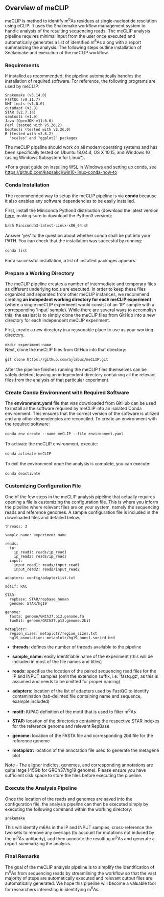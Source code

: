 ## Overview of meCLIP 

meCLIP is method to identify m<sup>6</sup>As residues at single-nucleotide resolution using eCLIP. It uses the Snakemake workflow management system to handle analysis of the resulting sequencing reads. The meCLIP analysis pipeline requires minimal input from the user once executed and automatically generates a list of identified m<sup>6</sup>As along with a report summarizing the analysis. The following steps outline installation of Snakemake and execution of the meCLIP workflow. 

### Requirements

If installed as recommended, the pipeline automatically handles the installation of required software. For reference, the following programs are used by meCLIP:

    Snakemake (v5.14.0)
    FastQC (v0.11.7)
    UMI-tools (v1.0.0)
    cutadapt (v2.8)
    STAR (v2.7.1a)
    samtools (v1.9)
    Java (OpenJDK v11.0.6)
    Perl (tested with v5.26.2)
    bedtools (tested with v2.26.0)
    R (tested with v3.6.2) 
      "scales" and "ggplot2" packages
    
The meCLIP pipeline should work on all modern operating systems and has been specifically tested on Ubuntu 18.04.4, OS X 10.15, and Windows 10 (using Windows Subsystem for Linux*).

*For a great guide on installing WSL in Windows and setting up conda, see https://github.com/kapsakcj/win10-linux-conda-how-to

### Conda Installation

The recommended way to setup the meCLIP pipeline is via **conda** because it also enables any software dependencies to be easily installed.

First, install the Miniconda Python3 distribution (download the latest version [here][id], making sure to download the Python3 version):  
\
`bash Miniconda3-latest-Linux-x86_64.sh`  
\
Answer 'yes' to the question about whether conda shall be put into your PATH. You can check that the installation was succesful by running:  
\
  `conda list`  
\
For a successful installation, a list of installed packages appears.

### Prepare a Working Directory

The meCLIP pipeline creates a number of intermediate and temporary files as different underlying tools are executed. In order to keep these files organized and separated from other meCLIP instances, we recommend creating **an indepedent working directory for each meCLIP experiment** (where a single meCLIP experiment would consist of an 'IP' sample with a corresponding 'Input' sample). While there are several ways to accomplish this, the easiest is to simply clone the meCLIP files from GitHub into a new directory for each independent meCLIP experiment.

First, create a new directory in a reasonable place to use as your working directory.  
\
`mkdir experiment-name`
\
Next, clone the meCLIP files from GitHub into that directory:  
\
`git clone https://github.com/ajlabuc/meCLIP.git`  
\
After the pipeline finishes running the meCLIP files themselves can be safely deleted, leaving an independent directory containing all the relevant files from the analysis of that particular experiment.

### Create Conda Environment with Required Software

The **environment.yaml** file that was downloaded from GitHub can be used to install all the software required by meCLIP into an isolated Conda environment. This ensures that the correct version of the software is utilized and any other dependencies are reconciled. To create an environment with the required software:  
\
`conda env create --name meCLIP --file environment.yaml`  
\
To activate the meCLIP environment, execute:  
\
`conda activate meCLIP`  
\
To exit the environment once the analysis is complete, you can execute:  
\
`conda deactivate`  

### Customizing Configuration File

One of the few steps in the meCLIP analysis pipeline that actually requires opening a file is customizing the configuration file. This is where you inform the pipeline where relevant files are on your system, namely the sequencing reads and reference genomes. A sample configuration file is included in the downloaded files and detailed below. 

```
threads: 3

sample_name: experiment_name

reads:
  ip:
    ip_read1: reads/ip_read1
    ip_read2: reads/ip_read2
  input:
    input_read1: reads/input_read1
    input_read2: reads/input_read2

adapters: config/adapterList.txt

motif: RAC

STAR:
  repbase: STAR/repbase_human
  genome: STAR/hg19

genome:
  fasta: genome/GRCh37.p13.genome.fa
  twoBit: genome/GRCh37.p13.genome.2bit
  
metaplotr:
  region_sizes: metaplotr/region_sizes.txt
  hg19_annotation: metaplotr/hg19_annot.sorted.bed
```

* **threads:** defines the number of threads available to the pipeline  

* **sample_name:** easily identifiable name of the experiment (this will be included in most of the file names and titles)  

* **reads:** specifies the location of the paired sequencing read files for the IP and INPUT samples (omit the extension suffix, i.e. 'fastq.gz', as this is assumed and needs to be omitted for proper naming) 

* **adapters:** location of the list of adapters used by FastQC to identify contamination (tab-delinted file containing name and sequence, example included)  

* **motif:** IUPAC definition of the motif that is used to filter m<sup>6</sup>As   

* **STAR:** location of the directories containing the respective STAR indexes for the reference genome and relevant RepBase  

* **genome:** location of the FASTA file and corresponding 2bit file for the reference genome

* **metaplotr:** location of the annotation file used to generate the metagene plot

Note - The aligner indicies, genomes, and corresponding annotations are quite large (45Gb for GRCh37/hg19 genome). Please ensure you have sufficient disk space to store the files before executing the pipeline.

### Execute the Analysis Pipeline

Once the location of the reads and genomes are saved into the configuration file, the analysis pipeline can then be executed simply by executing the following command within the working directory: 

`snakemake`

This will identify m6As in the IP and INPUT samples, cross-reference the two sets to remove any overlaps (to account for mutations not induced by the m<sup>6</sup>As-antibody), and then annotate the resulting m<sup>6</sup>As and generate a report summarizing the analysis.

### Final Remarks

The goal of the meCLIP analysis pipeline is to simplify the identification of m<sup>6</sup>As from sequencing reads by streamlining the workflow so that the vast majority of steps are automatically executed and relevant output files are automatically generated. We hope this pipeline will become a valuable tool for researchers interesting in identifying m<sup>6</sup>As.

[id]: https://conda.io/en/latest/miniconda.html